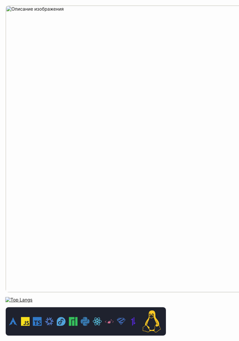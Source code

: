 <div style="display: flex; align-items: center; gap: 20px; margin: 0">
    <head>
<link rel="preconnect" href="https://fonts.googleapis.com">
<link rel="preconnect" href="https://fonts.gstatic.com" crossorigin>
<link href="https://fonts.googleapis.com/css2?family=Domine:wght@400..700&family=Rubik:ital,wght@0,300..900;1,300..900&display=swap" rel="stylesheet"><title></title>
</head>
  <!-- Картинка слева -->
<div>
  <img src="./musashi-vagabond.gif" style="border-radius: 10px; border: 1px #FBFAED solid" alt="Описание изображения" width="900" height="auto">


[![Top Langs](https://github-readme-stats.vercel.app/api/top-langs/?username=zerok-cell&layout=compact)](https://github.com/anuraghazra/github-readme-stats)

</div>



  <!-- Текст справа -->
  <p style="height:max-content;border:1px white solid ;background:#1F222E; border-radius:10px; padding:10px;color: #65f6a9; font-family: Domine, serif;font-size: 50px">
    Hi, my name is murad, I am engaged in programming in the field of web frontend
  </p>

</div>

<div style="border:1px white solid ;background:#1F222E; padding: 10px;gap: 10px;display: flex; border-radius: 10px; ">
<svg role="img" fill="#3178C6" width="40" viewBox="0 0 24 24" xmlns="http://www.w3.org/2000/svg"><title>Arch Linux</title><path d="M11.39.605C10.376 3.092 9.764 4.72 8.635 7.132c.693.734 1.543 1.589 2.923 2.554-1.484-.61-2.496-1.224-3.252-1.86C6.86 10.842 4.596 15.138 0 23.395c3.612-2.085 6.412-3.37 9.021-3.862a6.61 6.61 0 01-.171-1.547l.003-.115c.058-2.315 1.261-4.095 2.687-3.973 1.426.12 2.534 2.096 2.478 4.409a6.52 6.52 0 01-.146 1.243c2.58.505 5.352 1.787 8.914 3.844-.702-1.293-1.33-2.459-1.929-3.57-.943-.73-1.926-1.682-3.933-2.713 1.38.359 2.367.772 3.137 1.234-6.09-11.334-6.582-12.84-8.67-17.74zM22.898 21.36v-.623h-.234v-.084h.562v.084h-.234v.623h.331v-.707h.142l.167.5.034.107a2.26 2.26 0 01.038-.114l.17-.493H24v.707h-.091v-.593l-.206.593h-.084l-.205-.602v.602h-.091"/></svg>
<svg role="img" fill="#F7DF1E"  width="40" viewBox="0 0 24 24" xmlns="http://www.w3.org/2000/svg"><title>JavaScript</title><path d="M0 0h24v24H0V0zm22.034 18.276c-.175-1.095-.888-2.015-3.003-2.873-.736-.345-1.554-.585-1.797-1.14-.091-.33-.105-.51-.046-.705.15-.646.915-.84 1.515-.66.39.12.75.42.976.9 1.034-.676 1.034-.676 1.755-1.125-.27-.42-.404-.601-.586-.78-.63-.705-1.469-1.065-2.834-1.034l-.705.089c-.676.165-1.32.525-1.71 1.005-1.14 1.291-.811 3.541.569 4.471 1.365 1.02 3.361 1.244 3.616 2.205.24 1.17-.87 1.545-1.966 1.41-.811-.18-1.26-.586-1.755-1.336l-1.83 1.051c.21.48.45.689.81 1.109 1.74 1.756 6.09 1.666 6.871-1.004.029-.09.24-.705.074-1.65l.046.067zm-8.983-7.245h-2.248c0 1.938-.009 3.864-.009 5.805 0 1.232.063 2.363-.138 2.711-.33.689-1.18.601-1.566.48-.396-.196-.597-.466-.83-.855-.063-.105-.11-.196-.127-.196l-1.825 1.125c.305.63.75 1.172 1.324 1.517.855.51 2.004.675 3.207.405.783-.226 1.458-.691 1.811-1.411.51-.93.402-2.07.397-3.346.012-2.054 0-4.109 0-6.179l.004-.056z"/></svg>
<svg role="img" fill="#3178C6" width="40" viewBox="0 0 24 24" xmlns="http://www.w3.org/2000/svg"><title>TypeScript</title><path d="M1.125 0C.502 0 0 .502 0 1.125v21.75C0 23.498.502 24 1.125 24h21.75c.623 0 1.125-.502 1.125-1.125V1.125C24 .502 23.498 0 22.875 0zm17.363 9.75c.612 0 1.154.037 1.627.111a6.38 6.38 0 0 1 1.306.34v2.458a3.95 3.95 0 0 0-.643-.361 5.093 5.093 0 0 0-.717-.26 5.453 5.453 0 0 0-1.426-.2c-.3 0-.573.028-.819.086a2.1 2.1 0 0 0-.623.242c-.17.104-.3.229-.393.374a.888.888 0 0 0-.14.49c0 .196.053.373.156.529.104.156.252.304.443.444s.423.276.696.41c.273.135.582.274.926.416.47.197.892.407 1.266.628.374.222.695.473.963.753.268.279.472.598.614.957.142.359.214.776.214 1.253 0 .657-.125 1.21-.373 1.656a3.033 3.033 0 0 1-1.012 1.085 4.38 4.38 0 0 1-1.487.596c-.566.12-1.163.18-1.79.18a9.916 9.916 0 0 1-1.84-.164 5.544 5.544 0 0 1-1.512-.493v-2.63a5.033 5.033 0 0 0 3.237 1.2c.333 0 .624-.03.872-.09.249-.06.456-.144.623-.25.166-.108.29-.234.373-.38a1.023 1.023 0 0 0-.074-1.089 2.12 2.12 0 0 0-.537-.5 5.597 5.597 0 0 0-.807-.444 27.72 27.72 0 0 0-1.007-.436c-.918-.383-1.602-.852-2.053-1.405-.45-.553-.676-1.222-.676-2.005 0-.614.123-1.141.369-1.582.246-.441.58-.804 1.004-1.089a4.494 4.494 0 0 1 1.47-.629 7.536 7.536 0 0 1 1.77-.201zm-15.113.188h9.563v2.166H9.506v9.646H6.789v-9.646H3.375z"/></svg>
<svg role="img" fill="#5277C3" width="40" viewBox="0 0 24 24" xmlns="http://www.w3.org/2000/svg"><title>NixOS</title><path d="M7.352 1.592l-1.364.002L5.32 2.75l1.557 2.713-3.137-.008-1.32 2.34H14.11l-1.353-2.332-3.192-.006-2.214-3.865zm6.175 0l-2.687.025 5.846 10.127 1.341-2.34-1.59-2.765 2.24-3.85-.683-1.182h-1.336l-1.57 2.705-1.56-2.72zm6.887 4.195l-5.846 10.125 2.696-.008 1.601-2.76 4.453.016.682-1.183-.666-1.157-3.13-.008L21.778 8.1l-1.365-2.313zM9.432 8.086l-2.696.008-1.601 2.76-4.453-.016L0 12.02l.666 1.157 3.13.008-1.575 2.71 1.365 2.315L9.432 8.086zM7.33 12.25l-.006.01-.002-.004-1.342 2.34 1.59 2.765-2.24 3.85.684 1.182H7.35l.004-.006h.001l1.567-2.698 1.558 2.72 2.688-.026-.004-.006h.01L7.33 12.25zm2.55 3.93l1.354 2.332 3.192.006 2.215 3.865 1.363-.002.668-1.156-1.557-2.713 3.137.008 1.32-2.34H9.881Z"/></svg>
<svg role="img" width="40px" fill="#51A2DA" viewBox="0 0 24 24" xmlns="http://www.w3.org/2000/svg"><title>Fedora</title><path d="M12.001 0C5.376 0 .008 5.369.004 11.992H.002v9.287h.002A2.726 2.726 0 0 0 2.73 24h9.275c6.626-.004 11.993-5.372 11.993-11.997C23.998 5.375 18.628 0 12 0zm2.431 4.94c2.015 0 3.917 1.543 3.917 3.671 0 .197.001.395-.03.619a1.002 1.002 0 0 1-1.137.893 1.002 1.002 0 0 1-.842-1.175 2.61 2.61 0 0 0 .013-.337c0-1.207-.987-1.672-1.92-1.672-.934 0-1.775.784-1.777 1.672.016 1.027 0 2.046 0 3.07l1.732-.012c1.352-.028 1.368 2.009.016 1.998l-1.748.013c-.004.826.006.677.002 1.093 0 0 .015 1.01-.016 1.776-.209 2.25-2.124 4.046-4.424 4.046-2.438 0-4.448-1.993-4.448-4.437.073-2.515 2.078-4.492 4.603-4.469l1.409-.01v1.996l-1.409.013h-.007c-1.388.04-2.577.984-2.6 2.47a2.438 2.438 0 0 0 2.452 2.439c1.356 0 2.441-.987 2.441-2.437l-.001-7.557c0-.14.005-.252.02-.407.23-1.848 1.883-3.256 3.754-3.256z"/></svg>
<svg role="img" fill="#35BF5C" width="40px" viewBox="0 0 24 24" xmlns="http://www.w3.org/2000/svg"><title>Manjaro</title><path d="M0 0v24h6.75V6.75h8.625V0H0zm8.625 8.625V24h6.75V8.625h-6.75zM17.25 0v24H24V0h-6.75z"/></svg>
<svg role="img" width="40px" fill="#3776AB" viewBox="0 0 24 24" xmlns="http://www.w3.org/2000/svg"><title>Python</title><path d="M14.25.18l.9.2.73.26.59.3.45.32.34.34.25.34.16.33.1.3.04.26.02.2-.01.13V8.5l-.05.63-.13.55-.21.46-.26.38-.3.31-.33.25-.35.19-.35.14-.33.1-.3.07-.26.04-.21.02H8.77l-.69.05-.59.14-.5.22-.41.27-.33.32-.27.35-.2.36-.15.37-.1.35-.07.32-.04.27-.02.21v3.06H3.17l-.21-.03-.28-.07-.32-.12-.35-.18-.36-.26-.36-.36-.35-.46-.32-.59-.28-.73-.21-.88-.14-1.05-.05-1.23.06-1.22.16-1.04.24-.87.32-.71.36-.57.4-.44.42-.33.42-.24.4-.16.36-.1.32-.05.24-.01h.16l.06.01h8.16v-.83H6.18l-.01-2.75-.02-.37.05-.34.11-.31.17-.28.25-.26.31-.23.38-.2.44-.18.51-.15.58-.12.64-.1.71-.06.77-.04.84-.02 1.27.05zm-6.3 1.98l-.23.33-.08.41.08.41.23.34.33.22.41.09.41-.09.33-.22.23-.34.08-.41-.08-.41-.23-.33-.33-.22-.41-.09-.41.09zm13.09 3.95l.28.06.32.12.35.18.36.27.36.35.35.47.32.59.28.73.21.88.14 1.04.05 1.23-.06 1.23-.16 1.04-.24.86-.32.71-.36.57-.4.45-.42.33-.42.24-.4.16-.36.09-.32.05-.24.02-.16-.01h-8.22v.82h5.84l.01 2.76.02.36-.05.34-.11.31-.17.29-.25.25-.31.24-.38.2-.44.17-.51.15-.58.13-.64.09-.71.07-.77.04-.84.01-1.27-.04-1.07-.14-.9-.2-.73-.25-.59-.3-.45-.33-.34-.34-.25-.34-.16-.33-.1-.3-.04-.25-.02-.2.01-.13v-5.34l.05-.64.13-.54.21-.46.26-.38.3-.32.33-.24.35-.2.35-.14.33-.1.3-.06.26-.04.21-.02.13-.01h5.84l.69-.05.59-.14.5-.21.41-.28.33-.32.27-.35.2-.36.15-.36.1-.35.07-.32.04-.28.02-.21V6.07h2.09l.14.01zm-6.47 14.25l-.23.33-.08.41.08.41.23.33.33.23.41.08.41-.08.33-.23.23-.33.08-.41-.08-.41-.23-.33-.33-.23-.41-.08-.41.08z"/></svg>
<svg role="img" width="40px" fill="#61DAFB" viewBox="0 0 24 24" xmlns="http://www.w3.org/2000/svg"><title>React</title><path d="M14.23 12.004a2.236 2.236 0 0 1-2.235 2.236 2.236 2.236 0 0 1-2.236-2.236 2.236 2.236 0 0 1 2.235-2.236 2.236 2.236 0 0 1 2.236 2.236zm2.648-10.69c-1.346 0-3.107.96-4.888 2.622-1.78-1.653-3.542-2.602-4.887-2.602-.41 0-.783.093-1.106.278-1.375.793-1.683 3.264-.973 6.365C1.98 8.917 0 10.42 0 12.004c0 1.59 1.99 3.097 5.043 4.03-.704 3.113-.39 5.588.988 6.38.32.187.69.275 1.102.275 1.345 0 3.107-.96 4.888-2.624 1.78 1.654 3.542 2.603 4.887 2.603.41 0 .783-.09 1.106-.275 1.374-.792 1.683-3.263.973-6.365C22.02 15.096 24 13.59 24 12.004c0-1.59-1.99-3.097-5.043-4.032.704-3.11.39-5.587-.988-6.38-.318-.184-.688-.277-1.092-.278zm-.005 1.09v.006c.225 0 .406.044.558.127.666.382.955 1.835.73 3.704-.054.46-.142.945-.25 1.44-.96-.236-2.006-.417-3.107-.534-.66-.905-1.345-1.727-2.035-2.447 1.592-1.48 3.087-2.292 4.105-2.295zm-9.77.02c1.012 0 2.514.808 4.11 2.28-.686.72-1.37 1.537-2.02 2.442-1.107.117-2.154.298-3.113.538-.112-.49-.195-.964-.254-1.42-.23-1.868.054-3.32.714-3.707.19-.09.4-.127.563-.132zm4.882 3.05c.455.468.91.992 1.36 1.564-.44-.02-.89-.034-1.345-.034-.46 0-.915.01-1.36.034.44-.572.895-1.096 1.345-1.565zM12 8.1c.74 0 1.477.034 2.202.093.406.582.802 1.203 1.183 1.86.372.64.71 1.29 1.018 1.946-.308.655-.646 1.31-1.013 1.95-.38.66-.773 1.288-1.18 1.87-.728.063-1.466.098-2.21.098-.74 0-1.477-.035-2.202-.093-.406-.582-.802-1.204-1.183-1.86-.372-.64-.71-1.29-1.018-1.946.303-.657.646-1.313 1.013-1.954.38-.66.773-1.286 1.18-1.868.728-.064 1.466-.098 2.21-.098zm-3.635.254c-.24.377-.48.763-.704 1.16-.225.39-.435.782-.635 1.174-.265-.656-.49-1.31-.676-1.947.64-.15 1.315-.283 2.015-.386zm7.26 0c.695.103 1.365.23 2.006.387-.18.632-.405 1.282-.66 1.933-.2-.39-.41-.783-.64-1.174-.225-.392-.465-.774-.705-1.146zm3.063.675c.484.15.944.317 1.375.498 1.732.74 2.852 1.708 2.852 2.476-.005.768-1.125 1.74-2.857 2.475-.42.18-.88.342-1.355.493-.28-.958-.646-1.956-1.1-2.98.45-1.017.81-2.01 1.085-2.964zm-13.395.004c.278.96.645 1.957 1.1 2.98-.45 1.017-.812 2.01-1.086 2.964-.484-.15-.944-.318-1.37-.5-1.732-.737-2.852-1.706-2.852-2.474 0-.768 1.12-1.742 2.852-2.476.42-.18.88-.342 1.356-.494zm11.678 4.28c.265.657.49 1.312.676 1.948-.64.157-1.316.29-2.016.39.24-.375.48-.762.705-1.158.225-.39.435-.788.636-1.18zm-9.945.02c.2.392.41.783.64 1.175.23.39.465.772.705 1.143-.695-.102-1.365-.23-2.006-.386.18-.63.406-1.282.66-1.933zM17.92 16.32c.112.493.2.968.254 1.423.23 1.868-.054 3.32-.714 3.708-.147.09-.338.128-.563.128-1.012 0-2.514-.807-4.11-2.28.686-.72 1.37-1.536 2.02-2.44 1.107-.118 2.154-.3 3.113-.54zm-11.83.01c.96.234 2.006.415 3.107.532.66.905 1.345 1.727 2.035 2.446-1.595 1.483-3.092 2.295-4.11 2.295-.22-.005-.406-.05-.553-.132-.666-.38-.955-1.834-.73-3.703.054-.46.142-.944.25-1.438zm4.56.64c.44.02.89.034 1.345.034.46 0 .915-.01 1.36-.034-.44.572-.895 1.095-1.345 1.565-.455-.47-.91-.993-1.36-1.565z"/></svg>
<svg role="img" width="40px" fill="#DB7093" viewBox="0 0 24 24" xmlns="http://www.w3.org/2000/svg"><title>styled-components</title><path d="M16.214 6.762l-.075.391c-.116.741-.074.953.244 1.228l.307.254-.318 1.418c-.19.846-.423 1.555-.571 1.788-.127.201-.275.497-.307.656-.053.19-.233.381-.508.55-.243.138-.72.508-1.058.805-.27.243-.456.392-.557.456l-.33.261c-.106.17-.166.307-.189.411-.023.107-.01.178.024.23.033.05.09.085.168.107a.954.954 0 00.282.023 3 3 0 00.632-.112c.07-.019.125-.037.173-.053.074-.091.245-.263.548-.562.804-.793 1.111-1.227.794-1.11-.117.042-.064-.064.137-.276.424-.413.667-1.037 1.175-2.994.402-1.545.402-1.567.698-1.567.139 0 .532.024.532.024V6.762h-.902zm3.839 3.165c-.064 0-.17.096-.233.202-.116.19.021.306 1.767 1.396 1.037.657 1.873 1.217 1.852 1.26-.021.031-.868.582-1.883 1.217-1.842 1.142-1.852 1.153-1.683 1.386.212.275 0 .37 2.391-1.122L24 13.155v-.836l-1.937-1.196c-1.047-.656-1.957-1.185-2.01-1.196zm-16.085.117c-.053 0-.963.54-2.01 1.185L0 12.425v.836l1.947 1.217c1.08.666 1.99 1.217 2.032 1.217.042 0 .127-.096.212-.212.127-.201.02-.286-1.768-1.418C.72 12.996.54 12.848.71 12.732c.106-.074.91-.572 1.778-1.111 1.979-1.217 1.873-1.133 1.714-1.387-.063-.105-.17-.2-.233-.19zm8.684.023c-.292-.002-.92.443-2.8 1.978-.081.193-.088.326-.051.412.024.059.068.1.129.13.06.03.138.048.224.055.171.015.373-.012.536-.044l.11-.025a.386.386 0 01.144-.118c.116-.064.603-.508 1.09-.984.857-.868 1.058-1.26.709-1.387a.24.24 0 00-.09-.017zm2.196.603c-.257.007-.72.305-1.513.938-.398.323-.65.497-.785.533l-.524.414c-.197.36-.226.583-.174.706a.25.25 0 00.138.134.644.644 0 00.24.045 2.18 2.18 0 00.58-.085 3.466 3.466 0 00.291-.092l.029-.012.053-.028c.1-.129.33-.372.618-.652.91-.878 1.375-1.502 1.28-1.735-.043-.113-.117-.17-.233-.166zm-2.424 1.08c-.074.008-.24.136-.539.398-.432.382-.903.602-1.066.504a3.97 3.97 0 01-.114.024c-.166.033-.373.06-.558.045a.708.708 0 01-.252-.063.337.337 0 01-.168-.17c-.037-.09-.037-.202.005-.345l-.65.534-1.471 1.217V15.867l4.82-3.797a.41.41 0 01.016-.123c.037-.134.035-.202-.023-.196zm2.074.639c-.073 0-.195.103-.39.31-.265.283-.682.557-.903.613l-.034.018a2.191 2.191 0 01-.11.042c-.06.02-.138.044-.228.068-.18.049-.404.094-.604.089a.732.732 0 01-.275-.054.344.344 0 01-.184-.18c-.058-.139-.035-.334.092-.611L7.61 16.033v1.205h1.868l3.962-3.112c.103-.114.258-.27.467-.465.56-.519.687-.698.687-.963 0-.206-.023-.31-.096-.31zm.943 1.95l-.339.338c-.19.18-.529.402-.761.497l-.046.02-.003.005-.01.01c-.009.007-.013.008-.02.011a3.432 3.432 0 01-.282.093 3.058 3.058 0 01-.65.115 1.035 1.035 0 01-.31-.027.364.364 0 01-.218-.144c-.048-.074-.062-.173-.035-.295a1.11 1.11 0 01.095-.25l-3.197 2.526h4.252l.508-.582c.698-.814 1.016-1.396 1.016-1.894z"/></svg>
<svg role="img" width="40px" fill="#3E67B1" viewBox="0 0 24 24" xmlns="http://www.w3.org/2000/svg"><title>Zod</title><path d="M19.088 2.477 24 7.606 12.521 20.485l-.925 1.038L0 7.559l5.108-5.082h13.98Zm-17.434 5.2 6.934-4.003H5.601L1.619 7.636l.035.041Zm12.117-4.003L3.333 9.7l2.149 2.588 10.809-6.241-.2-.346 2.851-1.646-.365-.381h-4.806Zm7.52 2.834L8.257 14.034h5.101v-.4h3.667l5.346-5.998-1.08-1.128Zm-7.129 10.338H9.268l2.36 2.843 2.534-2.843Z"/></svg>
<svg role="img" width="40px" fill="#5A29E4" viewBox="0 0 24 24" xmlns="http://www.w3.org/2000/svg"><title>Axios</title><path d="M11.0683 2.89968V22.2973l-2.11399 1.70265V7.8638H4.975l6.0933-4.96412zM14.93426 0v15.76724H19.025l-6.20044 5.08865V1.4689L14.93426 0z"/></svg>
<svg role="img" width="100px" fill="#FCC624" viewBox="0 0 24 24" xmlns="http://www.w3.org/2000/svg"><title>Linux</title><path d="M12.504 0c-.155 0-.315.008-.48.021-4.226.333-3.105 4.807-3.17 6.298-.076 1.092-.3 1.953-1.05 3.02-.885 1.051-2.127 2.75-2.716 4.521-.278.832-.41 1.684-.287 2.489a.424.424 0 00-.11.135c-.26.268-.45.6-.663.839-.199.199-.485.267-.797.4-.313.136-.658.269-.864.68-.09.189-.136.394-.132.602 0 .199.027.4.055.536.058.399.116.728.04.97-.249.68-.28 1.145-.106 1.484.174.334.535.47.94.601.81.2 1.91.135 2.774.6.926.466 1.866.67 2.616.47.526-.116.97-.464 1.208-.946.587-.003 1.23-.269 2.26-.334.699-.058 1.574.267 2.577.2.025.134.063.198.114.333l.003.003c.391.778 1.113 1.132 1.884 1.071.771-.06 1.592-.536 2.257-1.306.631-.765 1.683-1.084 2.378-1.503.348-.199.629-.469.649-.853.023-.4-.2-.811-.714-1.376v-.097l-.003-.003c-.17-.2-.25-.535-.338-.926-.085-.401-.182-.786-.492-1.046h-.003c-.059-.054-.123-.067-.188-.135a.357.357 0 00-.19-.064c.431-1.278.264-2.55-.173-3.694-.533-1.41-1.465-2.638-2.175-3.483-.796-1.005-1.576-1.957-1.56-3.368.026-2.152.236-6.133-3.544-6.139zm.529 3.405h.013c.213 0 .396.062.584.198.19.135.33.332.438.533.105.259.158.459.166.724 0-.02.006-.04.006-.06v.105a.086.086 0 01-.004-.021l-.004-.024a1.807 1.807 0 01-.15.706.953.953 0 01-.213.335.71.71 0 00-.088-.042c-.104-.045-.198-.064-.284-.133a1.312 1.312 0 00-.22-.066c.05-.06.146-.133.183-.198.053-.128.082-.264.088-.402v-.02a1.21 1.21 0 00-.061-.4c-.045-.134-.101-.2-.183-.333-.084-.066-.167-.132-.267-.132h-.016c-.093 0-.176.03-.262.132a.8.8 0 00-.205.334 1.18 1.18 0 00-.09.4v.019c.002.089.008.179.02.267-.193-.067-.438-.135-.607-.202a1.635 1.635 0 01-.018-.2v-.02a1.772 1.772 0 01.15-.768c.082-.22.232-.406.43-.533a.985.985 0 01.594-.2zm-2.962.059h.036c.142 0 .27.048.399.135.146.129.264.288.344.465.09.199.14.4.153.667v.004c.007.134.006.2-.002.266v.08c-.03.007-.056.018-.083.024-.152.055-.274.135-.393.2.012-.09.013-.18.003-.267v-.015c-.012-.133-.04-.2-.082-.333a.613.613 0 00-.166-.267.248.248 0 00-.183-.064h-.021c-.071.006-.13.04-.186.132a.552.552 0 00-.12.27.944.944 0 00-.023.33v.015c.012.135.037.2.08.334.046.134.098.2.166.268.01.009.02.018.034.024-.07.057-.117.07-.176.136a.304.304 0 01-.131.068 2.62 2.62 0 01-.275-.402 1.772 1.772 0 01-.155-.667 1.759 1.759 0 01.08-.668 1.43 1.43 0 01.283-.535c.128-.133.26-.2.418-.2zm1.37 1.706c.332 0 .733.065 1.216.399.293.2.523.269 1.052.468h.003c.255.136.405.266.478.399v-.131a.571.571 0 01.016.47c-.123.31-.516.643-1.063.842v.002c-.268.135-.501.333-.775.465-.276.135-.588.292-1.012.267a1.139 1.139 0 01-.448-.067 3.566 3.566 0 01-.322-.198c-.195-.135-.363-.332-.612-.465v-.005h-.005c-.4-.246-.616-.512-.686-.71-.07-.268-.005-.47.193-.6.224-.135.38-.271.483-.336.104-.074.143-.102.176-.131h.002v-.003c.169-.202.436-.47.839-.601.139-.036.294-.065.466-.065zm2.8 2.142c.358 1.417 1.196 3.475 1.735 4.473.286.534.855 1.659 1.102 3.024.156-.005.33.018.513.064.646-1.671-.546-3.467-1.089-3.966-.22-.2-.232-.335-.123-.335.59.534 1.365 1.572 1.646 2.757.13.535.16 1.104.021 1.67.067.028.135.06.205.067 1.032.534 1.413.938 1.23 1.537v-.043c-.06-.003-.12 0-.18 0h-.016c.151-.467-.182-.825-1.065-1.224-.915-.4-1.646-.336-1.77.465-.008.043-.013.066-.018.135-.068.023-.139.053-.209.064-.43.268-.662.669-.793 1.187-.13.533-.17 1.156-.205 1.869v.003c-.02.334-.17.838-.319 1.35-1.5 1.072-3.58 1.538-5.348.334a2.645 2.645 0 00-.402-.533 1.45 1.45 0 00-.275-.333c.182 0 .338-.03.465-.067a.615.615 0 00.314-.334c.108-.267 0-.697-.345-1.163-.345-.467-.931-.995-1.788-1.521-.63-.4-.986-.87-1.15-1.396-.165-.534-.143-1.085-.015-1.645.245-1.07.873-2.11 1.274-2.763.107-.065.037.135-.408.974-.396.751-1.14 2.497-.122 3.854a8.123 8.123 0 01.647-2.876c.564-1.278 1.743-3.504 1.836-5.268.048.036.217.135.289.202.218.133.38.333.59.465.21.201.477.335.876.335.039.003.075.006.11.006.412 0 .73-.134.997-.268.29-.134.52-.334.74-.4h.005c.467-.135.835-.402 1.044-.7zm2.185 8.958c.037.6.343 1.245.882 1.377.588.134 1.434-.333 1.791-.765l.211-.01c.315-.007.577.01.847.268l.003.003c.208.199.305.53.391.876.085.4.154.78.409 1.066.486.527.645.906.636 1.14l.003-.007v.018l-.003-.012c-.015.262-.185.396-.498.595-.63.401-1.746.712-2.457 1.57-.618.737-1.37 1.14-2.036 1.191-.664.053-1.237-.2-1.574-.898l-.005-.003c-.21-.4-.12-1.025.056-1.69.176-.668.428-1.344.463-1.897.037-.714.076-1.335.195-1.814.12-.465.308-.797.641-.984l.045-.022zm-10.814.049h.01c.053 0 .105.005.157.014.376.055.706.333 1.023.752l.91 1.664.003.003c.243.533.754 1.064 1.189 1.637.434.598.77 1.131.729 1.57v.006c-.057.744-.48 1.148-1.125 1.294-.645.135-1.52.002-2.395-.464-.968-.536-2.118-.469-2.857-.602-.369-.066-.61-.2-.723-.4-.11-.2-.113-.602.123-1.23v-.004l.002-.003c.117-.334.03-.752-.027-1.118-.055-.401-.083-.71.043-.94.16-.334.396-.4.69-.533.294-.135.64-.202.915-.47h.002v-.002c.256-.268.445-.601.668-.838.19-.201.38-.336.663-.336zm7.159-9.074c-.435.201-.945.535-1.488.535-.542 0-.97-.267-1.28-.466-.154-.134-.28-.268-.373-.335-.164-.134-.144-.333-.074-.333.109.016.129.134.199.2.096.066.215.2.36.333.292.2.68.467 1.167.467.485 0 1.053-.267 1.398-.466.195-.135.445-.334.648-.467.156-.136.149-.267.279-.267.128.016.034.134-.147.332a8.097 8.097 0 01-.69.468zm-1.082-1.583V5.64c-.006-.02.013-.042.029-.05.074-.043.18-.027.26.004.063 0 .16.067.15.135-.006.049-.085.066-.135.066-.055 0-.092-.043-.141-.068-.052-.018-.146-.008-.163-.065zm-.551 0c-.02.058-.113.049-.166.066-.047.025-.086.068-.14.068-.05 0-.13-.02-.136-.068-.01-.066.088-.133.15-.133.08-.031.184-.047.259-.005.019.009.036.03.03.05v.02h.003z"/></svg>
</div>



